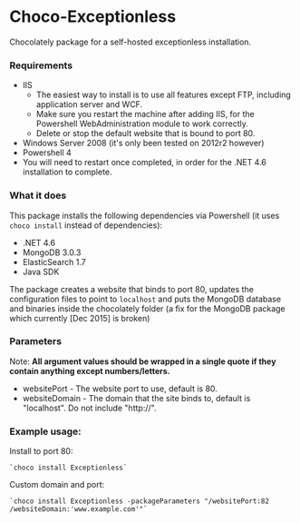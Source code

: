 # Choco-Exceptionless
Chocolately package for a self-hosted exceptionless installation.

### Requirements

- IIS 
    - The easiest way to install is to use all features except FTP, including application server and WCF.
    - Make sure you restart the machine after adding IIS, for the Powershell WebAdministration module to work correctly.
    - Delete or stop the default website that is bound to port 80.
- Windows Server 2008 (it's only been tested on 2012r2 however)
- Powershell 4
- You will need to restart once completed, in order for the .NET 4.6 installation to complete.

### What it does

This package installs the following dependencies via Powershell (it uses `choco install` instead of dependencies):

- .NET 4.6
- MongoDB 3.0.3
- ElasticSearch 1.7
- Java SDK

The package creates a website that binds to port 80, updates the configuration files to point to `localhost` and puts the MongoDB database and binaries inside the chocolately folder (a fix for the MongoDB package which currently [Dec 2015] is broken)

### Parameters

Note: **All argument values should be wrapped in a single quote if they contain anything except numbers/letters.**

- websitePort - The website port to use, default is 80.
- websiteDomain - The domain that the site binds to, default is "localhost". Do not include "http://".

### Example usage:

Install to port 80:

	`choco install Exceptionless`


Custom domain and port:

    `choco install Exceptionless -packageParameters "/websitePort:82 /websiteDomain:'www.example.com'"`